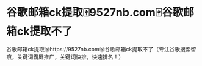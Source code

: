 # 谷歌邮箱ck提取🀄️9527nb.com🀄️谷歌邮箱ck提取不了

谷歌邮箱ck提取㊗️https://9527nb.com㊗️谷歌邮箱ck提取不了（专注谷歌搜索留痕，关键词霸屏推广，关键词快排，快速排名！）